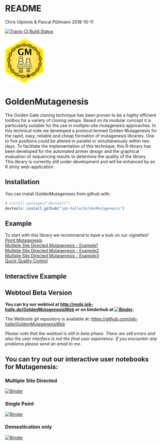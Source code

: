 README
================
Chris Ulpinnis & Pascal Püllmann
2018-10-11

<!-- README.md is generated from README.Rmd. Please edit that file -->

[![Travis-CI Build Status](https://travis-ci.org/ipb-halle/GoldenMutagenesis.svg?branch=master)](https://travis-ci.org/ipb-halle/GoldenMutagenesis)

<img src=https://raw.githubusercontent.com/ipb-halle/GoldenMutagenesis/master/inst/gm_biocsticker.png height="150px"></img>

# GoldenMutagenesis

The Golden Gate cloning technique has been proven to be a highly
efficient toolbox for a variety of cloning setups. Based on its modular
concept it is particularly suitable for the use in multiple-site
mutagenesis approaches. In this technical note we developed a protocol
termed Golden Mutagenesis for the rapid, easy, reliable and cheap
formation of mutagenesis libraries. One to five positions could be
altered in parallel or simultaneously within two days. To facilitate the
implementation of this technique, this R-library has been developed for
the automated primer design and the graphical evaluation of sequencing
results to determine the quality of the library.  
This library is currently still under development and will be enhanced
by an R shiny web-application.

## Installation

You can install GoldenMutagenesis from github with:

``` r
# install.packages("devtools")
devtools::install_github("ipb-halle/GoldenMutagenesis")
```

## Example

To start with this library we recommend to have a look on our
vignettes\!  
[Point
Mutagenesis](https://ipb-halle.github.io/GoldenMutagenesis/articles/Point_Mutagenesis.html)  
[Multiple Site Directed Mutagenesis -
Example1](https://ipb-halle.github.io/GoldenMutagenesis/articles/MSD.html)  
[Multiple Site Directed Mutagenesis -
Example2](https://ipb-halle.github.io/GoldenMutagenesis/articles/MSD2.html)  
[Multiple Site Directed Mutagenesis -
Example3](https://ipb-halle.github.io/GoldenMutagenesis/articles/MSD3.html)  
[Quick Quality
Control](https://ipb-halle.github.io/GoldenMutagenesis/articles/QQC.html)  

## Interactive Example

## Webtool Beta Version
**You can try our webtool at http://msbi.ipb-halle.de/GoldenMutagenesisWeb or on binderhub at [![Binder](https://mybinder.org/badge.svg)](https://mybinder.org/v2/gh/ipb-halle/GoldenMutagenesisWeb/master?urlpath=shiny).** 


The Webtools git repository is available at: https://github.com/ipb-halle/GoldenMutagenesisWeb 


*Please note that the webtool is still in beta phase. There are still errors and also the user interface is not the final user experience. If you encounter any problems please send an email to me.* 


## You can try out our interactive user notebooks for Mutagenesis:

### Multiple Site Directed

[![Binder](https://mybinder.org/badge.svg)](https://mybinder.org/v2/gh/ipb-halle/GoldenMutagenesis/binder?filepath=notebooks%2FMSD_USER.ipynb)

### Single Point
[![Binder](https://mybinder.org/badge.svg)](https://mybinder.org/v2/gh/ipb-halle/GoldenMutagenesis/binder?filepath=notebooks%2FSPM_USER.ipynb)

### Domestication only
[![Binder](https://mybinder.org/badge.svg)](https://mybinder.org/v2/gh/ipb-halle/GoldenMutagenesis/binder?filepath=notebooks%2FDomesticate_only_USER.ipynb)
